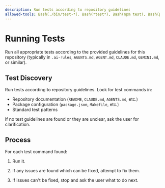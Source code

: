```yaml
---
description: Run tests according to repository guidelines
allowed-tools: Bash(./bin/test-*), Bash(*test*), Bash(npm test), Bash(pytest), Bash(make test)
---
```

# Running Tests

Run all appropriate tests according to the provided guidelines for
this repository (typically in `.ai-rules`, `AGENTS.md`, `AGENT.md`,
`CLAUDE.md`, `GEMINI.md`, or similar).

## Test Discovery

Run tests according to repository guidelines. Look for test commands in:

- Repository documentation (`README`, `CLAUDE.md`, `AGENTS.md`, etc.)
- Package configuration (`package.json`, `Makefile`, etc.)
- Standard test patterns

If no test guidelines are found or they are unclear, ask the user for
clarification.

## Process

For each test command found:

1. Run it.

2. If any issues are found which can be fixed, attempt to fix them.

3. If issues can't be fixed, stop and ask the user what to do next.